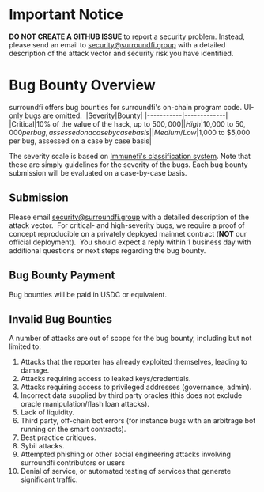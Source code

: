 # Important Notice
**DO NOT CREATE A GITHUB ISSUE** to report a security problem. Instead, please send an email to security@surroundfi.group with a detailed description of the attack vector and security risk you have identified.
​
# Bug Bounty Overview
surroundfi offers bug bounties for surroundfi's on-chain program code. UI-only bugs are omitted.
​
|Severity|Bounty|
|-----------|-------------|
|Critical|10% of the value of the hack, up to $500,000|
|High|$10,000 to $50,000 per bug, assessed on a case by case basis|
|Medium/Low|$1,000 to $5,000 per bug, assessed on a case by case basis|
​

The severity scale is based on [Immunefi's classification system](https://immunefi.com/immunefi-vulnerability-severity-classification-system-v2-3/). 
Note that these are simply guidelines for the severity of the bugs. Each bug bounty submission will be evaluated on a case-by-case basis.
​
## Submission
Please email security@surroundfi.group with a detailed description of the attack vector.
​
For critical- and high-severity bugs, we require a proof of concept reproducible on a privately deployed mainnet contract (**NOT** our official deployment).
​
You should expect a reply within 1 business day with additional questions or next steps regarding the bug bounty.
​
## Bug Bounty Payment
Bug bounties will be paid in USDC or equivalent.
​
## Invalid Bug Bounties
A number of attacks are out of scope for the bug bounty, including but not limited to:
1. Attacks that the reporter has already exploited themselves, leading to damage.
2. Attacks requiring access to leaked keys/credentials.
3. Attacks requiring access to privileged addresses (governance, admin).
4. Incorrect data supplied by third party oracles (this does not exclude oracle manipulation/flash loan attacks).
5. Lack of liquidity.
6. Third party, off-chain bot errors (for instance bugs with an arbitrage bot running on the smart contracts).
7. Best practice critiques.
8. Sybil attacks.
9. Attempted phishing or other social engineering attacks involving surroundfi contributors or users
10. Denial of service, or automated testing of services that generate significant traffic.
